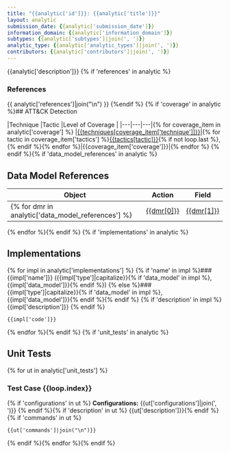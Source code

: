 ```yaml
---
title: "{{analytic['id']}}: {{analytic['title']}}"
layout: analytic
submission_date: {{analytic['submission_date']}}
information_domain: {{analytic['information_domain']}}
subtypes: {{analytic['subtypes']|join(', ')}}
analytic_type: {{analytic['analytic_types']|join(', ')}}
contributors: {{analytic['contributors']|join(', ')}}
---
```


{{analytic['description']}}
{% if 'references' in analytic %}
### References
{{ analytic['references']|join("\n") }}
{%endif %}
{% if 'coverage' in analytic %}## ATT&CK Detection

|Technique |Tactic |Level of Coverage |
|---|---|---|{% for coverage_item in analytic['coverage'] %}
|[{{techniques[coverage_item['technique']]}}](https://attack.mitre.org/techniques/{{coverage_item['technique']}}/)|{% for tactic in coverage_item['tactics'] %}[{{tactics[tactic]}}](https://attack.mitre.org/tactics/{{tactic}}/){% if not loop.last %}, {% endif %}{% endfor %}|{{coverage_item['coverage']}}|{% endfor %}
{% endif %}{% if 'data_model_references' in analytic %}
## Data Model References

|Object|Action|Field|
|---|---|---|
{% for dmr in analytic['data_model_references'] %}|[{{dmr[0]}}](/data_model/{{dmr[0]}}) | [{{dmr[1]}}](/data_model/{{dmr[0]}}#{{dmr[1]}}) | [{{dmr[2]}}](/data_model/{{dmr[0]}}#{{dmr[2]}}) |
{% endfor %}{% endif %}
{% if 'implementations' in analytic %}
## Implementations
{% for impl in analytic['implementations'] %}
{% if 'name' in impl %}### {{impl['name']}} ({{impl['type']|capitalize}}{% if 'data_model' in impl %}, {{impl['data_model']}}{% endif %})
{% else %}### {{impl['type']|capitalize}}{% if 'data_model' in impl %}, {{impl['data_model']}}{% endif %}{% endif %}
{% if 'description' in impl %}
{{impl['description']}}
{% endif %}
```
{{impl['code']}}
```
{% endfor %}{% endif %}
{% if 'unit_tests' in analytic %}
## Unit Tests
{% for ut in analytic['unit_tests'] %}
### Test Case {{loop.index}}
{% if 'configurations' in ut %}
**Configurations:** {{ut['configurations']|join(', ')}}
{% endif %}{% if 'description' in ut %}
{{ut['description']}}{% endif %}
{% if 'commands' in ut %}
```
{{ut['commands']|join("\n")}}
```
{% endif %}{% endfor %}{% endif %}
